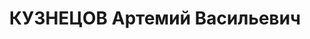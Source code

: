 ---
title: КУЗНЕЦОВ Артемий Васильевич
description: "Род. в 1879, Енисейская губ., Красноярский окр., Козульская вол., дер.\
  \ Кемчуг. Проживал: г. Красноярск. Сторож в литейном цехе ПВРЗ \n  Арестован 09.09.1936.\
  \ Обв.: участие в к.-р. организации, подготовка теракта. Приговор: выездная сессия\
  \ ВК ВС СССР, 24.04.1937 – 8 лет ИТЛ. \n  Реабилитирован ВК ВС СССР 10.03.1960"
---
